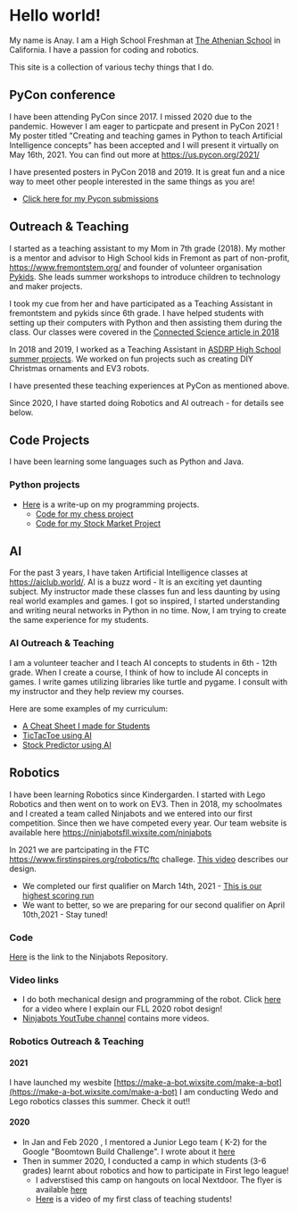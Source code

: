 # Hello world!

My name is Anay. I am a High School Freshman at [The Athenian School](https://www.athenian.org/) in California.  I have a passion for coding and robotics.

This site is a  collection of various techy things that I do.

## PyCon conference
I have been attending PyCon since 2017. I missed 2020 due to the pandemic. However I am eager to particpate and present in PyCon 2021 ! My poster titled "Creating and teaching games in Python to teach Artificial Intelligence concepts" has been accepted and I will present it virtually on May 16th, 2021. You can find out more at https://us.pycon.org/2021/

I have presented posters in PyCon 2018 and 2019. It is great fun and a nice way to meet other people interested in the same things as you are! 
* [Click here for my Pycon submissions](../pycon-submissions)

## Outreach & Teaching 
I started as a teaching assistant to my Mom in 7th grade (2018). My mother is a mentor and advisor to High School kids in Fremont as part of non-profit, https://www.fremontstem.org/ and founder of volunteer organisation [Pykids](https://pykids.readthedocs.io/en/latest/). She leads summer workshops to introduce children to technology and maker projects. 

I took my cue from her and have participated as a Teaching Assistant in fremontstem and pykids since 6th grade. I have helped students with setting up their computers with Python and then assisting them during the class. Our classes were covered in the [Connected Science article in 2018](https://drive.google.com/file/d/1hqsp7_tP5brLlI3O-73acZslQwRWogNy/view?usp=sharing)

In 2018 and 2019, I worked as a Teaching Assistant in [ASDRP High School summer projects](https://www.asdrp.org/). We worked on fun projects such as creating DIY Christmas ornaments and EV3 robots.

I have presented these teaching experiences at PyCon as mentioned above. 

Since 2020, I have started doing Robotics and AI outreach - for details see below.


## Code Projects 
I have been learning some languages such as Python and Java. 

### Python projects 
* [Here](https://docs.google.com/document/d/1phUlpH7skkfB7BKbbKWHfrC9CIJ_36PQ6fyGe1FCwMQ/edit?usp=sharing) is a write-up on my programming projects.
   * [Code for my chess project](https://github.com/anaypant/anaypant.github.io/tree/master/Chess) 
   * [Code for my Stock Market Project](https://github.com/anaypant/anaypant.github.io/tree/master/Stock)

## AI 
For the past 3 years, I have taken Artificial Intelligence classes at https://aiclub.world/. AI is a buzz word - It is an exciting yet daunting subject. My instructor made these classes fun and less daunting by using real world examples and games. I got so inspired, I started understanding and writing neural networks in Python in no time. Now, I am trying to create the same experience for my students.

### AI Outreach & Teaching
I am a volunteer teacher and I teach AI concepts to students in 6th - 12th grade. When I create a course, I think of how to include AI concepts in games. I write games utilizing libraries like turtle and pygame. I consult with my instructor and they help review my courses.

Here are some examples of my curriculum:

* [A Cheat Sheet I made for Students](https://docs.google.com/document/d/1nTM4zhnyI6ZvvGffhJ6tJTJnfBGc_Hwn5Rc_3oTwOSM/edit?usp=sharing)
* [TicTacToe using AI](https://docs.google.com/presentation/d/1aUIV6jAahnLCWUlGNwtWbg4ew6Q0afl3aSMgEVAaIkE/edit?usp=sharing)
* [Stock Predictor using AI](https://docs.google.com/presentation/d/1HbtudvKDDbJNVzORYFK-6QyyY7YT7-r1OoEZtTZoVg0/edit?usp=sharing)

## Robotics
I have been learning Robotics since Kindergarden. I started with Lego Robotics and then went on to work on EV3. Then in 2018, my schoolmates and I created a team called Ninjabots and we entered into our first competition. Since then we have competed every year. Our team website is available here [https://ninjabotsfll.wixsite.com/ninjabots ](https://ninjabotsfll.wixsite.com/ninjabots)
 
 In 2021 we are partcipating in the FTC https://www.firstinspires.org/robotics/ftc challege. [This video](https://www.youtube.com/watch?v=dQtZhcgSpx8&t=1047s) describes our design.
* We completed our first qualifier on March 14th, 2021 - [This is our highest scoring run](https://www.youtube.com/watch?v=9R9KdUW_RYI)
* We want to better, so we are preparing for our second qualifier on April 10th,2021 - Stay tuned!
 
### Code
 [Here](https://github.com/FTCNinjabots/Master-Repository) is the link to the Ninjabots Repository.
 
### Video links
 * I do both mechanical design and programming of the robot. Click [here](https://youtu.be/ShfYy1rA5pk) for a video where I explain our FLL 2020 robot design!
 * [Ninjabots YoutTube channel](https://www.youtube.com/channel/UCKPbPhpWwP4_FB6e540T7YA) contains more videos.

### Robotics Outreach & Teaching

#### 2021
I have launched my wesbite [https://make-a-bot.wixsite.com/make-a-bot](https://make-a-bot.wixsite.com/make-a-bot) I am conducting Wedo and Lego robotics classes this summer. Check it out!!

#### 2020
* In Jan and Feb 2020 , I mentored a Junior Lego team ( K-2) for the Google "Boomtown Build Challenge". I wrote about it [here](https://docs.google.com/document/d/1iRA5rBMGZTV6IdMDHKYbWZOJIrbFAJSPLY1TYkFJ-i8/edit?usp=sharing) 
* Then in summer 2020, I conducted a camp in which students (3-6 grades) learnt about robotics and how to participate in First lego league! 
  * I adverstised this camp on hangouts on local Nextdoor. The flyer is available [here](https://anaypant212.wixsite.com/fllsummercamp) 
  * [Here]() is a video of my first class of teaching students!


